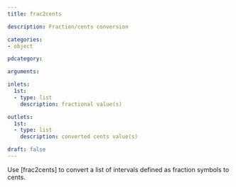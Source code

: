 ```yaml
---
title: frac2cents

description: Fraction/cents conversion

categories:
- object

pdcategory:

arguments:

inlets:
  1st:
  - type: list
    description: fractional value(s)

outlets:
  1st:
  - type: list
    description: converted cents value(s)

draft: false
---
```


Use [frac2cents] to convert a list of intervals defined as fraction symbols to cents.


